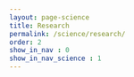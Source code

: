 ```yaml
---
layout: page-science
title: Research
permalink: /science/research/
order: 2
show_in_nav : 0
show_in_nav_science : 1
---
```

